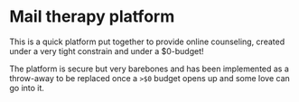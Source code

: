 # Mail therapy platform

This is a quick platform put together to provide online counseling,
created under a very tight constrain and under a $0-budget!

The platform is secure but very barebones and has been implemented as a throw-away
to be replaced once a `>$0` budget opens up and some love can go into it.
